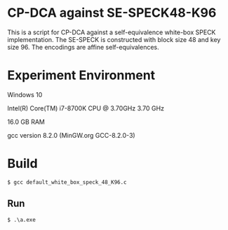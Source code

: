 # CP-DCA against SE-SPECK48-K96

This is a script for CP-DCA against a self-equivalence white-box SPECK implementation. The SE-SPECK is constructed with block size 48 and key size 96. The encodings are affine self-equivalences.

# Experiment Environment
Windows 10

Intel(R) Core(TM) i7-8700K CPU @ 3.70GHz   3.70 GHz

16.0 GB RAM

gcc version 8.2.0 (MinGW.org GCC-8.2.0-3)

# Build

```
$ gcc default_white_box_speck_48_K96.c
```

## Run

```
$ .\a.exe
```